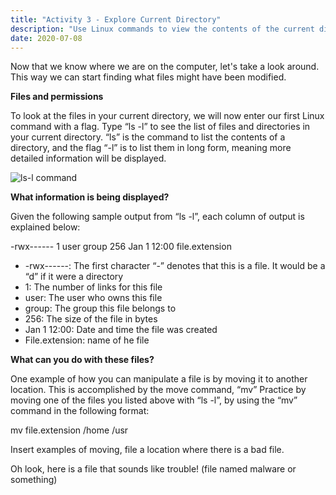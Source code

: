 ```yaml
---
title: "Activity 3 - Explore Current Directory"
description: "Use Linux commands to view the contents of the current directory"
date: 2020-07-08
---
```


Now that we know where we are on the computer, let's take a look around. This way we can start finding what files might have been modified. 

**Files and permissions**

To look at the files in your current directory, we will now enter our first Linux command with a flag. Type “ls -l” to see the list of files and directories in your current directory. “ls” is the command to list the contents of a directory, and the flag “-l” is to list them in long form, meaning more detailed information will be displayed.

![ls-l command](../images/03_ls-l.png?classes=border,shadow)

**What information is being displayed?**

Given the following sample output from “ls -l”, each column of output is explained below:

-rwx------ 1 user group 256 Jan 1 12:00 file.extension
- -rwx------: The first character “-” denotes that this is a file. It would be a “d” if it were a directory
- 1: The number of links for this file
- user: The user who owns this file
- group: The group this file belongs to
- 256: The size of the file in bytes
- Jan 1 12:00: Date and time the file was created
- File.extension: name of he file

**What can you do with these files?**

One example of how you can manipulate a file is by moving it to another location. This is accomplished by the move command, “mv” Practice by moving one of the files you listed above with “ls -l”, by using the “mv” command in the following format:

mv file.extension /home /usr

Insert examples of moving, file a location where there is a bad file.

Oh look, here is a file that sounds like trouble! (file named malware or something)